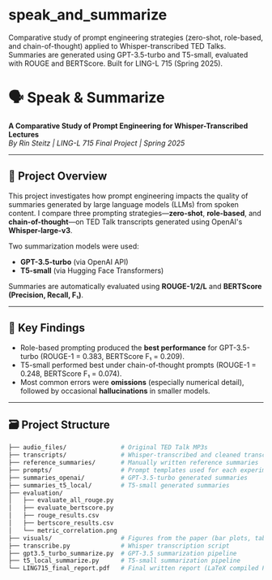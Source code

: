# speak_and_summarize
Comparative study of prompt engineering strategies (zero-shot, role-based, and chain-of-thought) applied to Whisper-transcribed TED Talks. Summaries are generated using GPT-3.5-turbo and T5-small, evaluated with ROUGE and BERTScore. Built for LING-L 715 (Spring 2025).

# 🗣️ Speak & Summarize
**A Comparative Study of Prompt Engineering for Whisper-Transcribed Lectures**  
_By Rin Steitz | LING-L 715 Final Project | Spring 2025_

---

## 📌 Project Overview

This project investigates how prompt engineering impacts the quality of summaries generated by large language models (LLMs) from spoken content. I compare three prompting strategies—**zero-shot**, **role-based**, and **chain-of-thought**—on TED Talk transcripts generated using OpenAI's **Whisper-large-v3**.

Two summarization models were used:
- **GPT-3.5-turbo** (via OpenAI API)
- **T5-small** (via Hugging Face Transformers)

Summaries are automatically evaluated using **ROUGE-1/2/L** and **BERTScore (Precision, Recall, F₁)**.

---

## 🧪 Key Findings

- Role-based prompting produced the **best performance** for GPT-3.5-turbo (ROUGE-1 = 0.383, BERTScore F₁ = 0.209).
- T5-small performed best under chain-of-thought prompts (ROUGE-1 = 0.248, BERTScore F₁ = 0.074).
- Most common errors were **omissions** (especially numerical detail), followed by occasional **hallucinations** in smaller models.

---

## 🗃️ Project Structure

```bash
├── audio_files/               # Original TED Talk MP3s
├── transcripts/               # Whisper-transcribed and cleaned transcripts
├── reference_summaries/       # Manually written reference summaries
├── prompts/                   # Prompt templates used for each experiment
├── summaries_openai/          # GPT-3.5-turbo generated summaries
├── summaries_t5_local/        # T5-small generated summaries
├── evaluation/
│   ├── evaluate_all_rouge.py
│   ├── evaluate_bertscore.py
│   ├── rouge_results.csv
│   ├── bertscore_results.csv
│   └── metric_correlation.png
├── visuals/                   # Figures from the paper (bar plots, tables, etc.)
├── transcribe.py              # Whisper transcription script
├── gpt3.5_turbo_summarize.py  # GPT-3.5 summarization pipeline
├── t5_local_summarize.py      # T5-small summarization pipeline
└── LING715_final_report.pdf   # Final written report (LaTeX compiled PDF)
